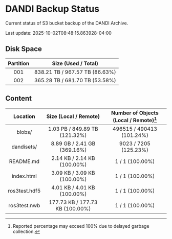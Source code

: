 # DANDI Backup Status

Current status of S3 bucket backup of the DANDI Archive.

Last update: 2025-10-02T08:48:15.863928-04:00

## Disk Space

| Partition | Size (Used / Total)            |
| :---: | :----------------------------: |
| 001   | 838.21 TB / 967.57 TB (86.63%) |
| 002   | 365.28 TB / 681.70 TB (53.58%) |



## Content

| Location             | Size (Local / Remote)                    | Number of Objects (Local / Remote)[^1]   |
| :------------------: | :--------------------------------------: | :--------------------------------------: |
| blobs/               | 1.03 PB / 849.89 TB (121.32%)            | 496515 / 490413 (101.24%)                |
| dandisets/           | 8.89 GB / 2.41 GB (369.16%)              | 9023 / 7205 (125.23%)                    |
| README.md            | 2.14 KB / 2.14 KB (100.00%)              | 1 / 1 (100.00%)                          |
| index.html           | 3.09 KB / 3.09 KB (100.00%)              | 1 / 1 (100.00%)                          |
| ros3test.hdf5        | 4.01 KB / 4.01 KB (100.00%)              | 1 / 1 (100.00%)                          |
| ros3test.nwb         | 177.73 KB / 177.73 KB (100.00%)          | 1 / 1 (100.00%)                          |

[^1]: Reported percentage may exceed 100% due to delayed garbage collection.